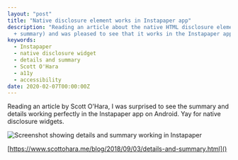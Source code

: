 ```yaml
---
layout: "post"
title: "Native disclosure element works in Instapaper app"
description: "Reading an article about the native HTML disclosure element (details
  + summary) and was pleased to see that it works in the Instapaper app"
keywords:
  - Instapaper
  - native disclosure widget
  - details and summary
  - Scott O'Hara
  - a11y
  - accessibility
date: 2020-02-07T00:00:00Z
---
```

Reading an article by Scott O'Hara, I was surprised to see the summary and details working perfectly in the Instapaper app on Android. Yay for native disclosure widgets.

![Screenshot showing details and summary working in Instapaper](https://res.cloudinary.com/juanfernandes/f_auto/v1581064001/Screenshot_20200207-081200__01_td2ebv.jpg "Details and Summary working in Instapaper")

[https://www.scottohara.me/blog/2018/09/03/details-and-summary.html]()
